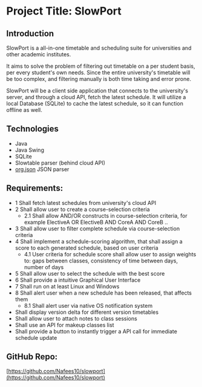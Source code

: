 # Project Title: SlowPort

## Introduction

SlowPort is a all-in-one timetable and scheduling suite for universities and
other academic institutes.

It aims to solve the problem of filtering out timetable on a per student basis,
per every student's own needs. Since the entire university's timetable will be
too complex, and filtering manually is both time taking and error prone.

SlowPort will be a client side application that connects to the university's
server, and through a cloud API, fetch the latest schedule. It will utilize
a local Database (SQLite) to cache the latest schedule, so it can function
offline as well.

## Technologies

* Java
* Java Swing
* SQLite
* Slowtable parser (behind cloud API)
* [org.json](https://github.com/stleary/JSON-java) JSON parser

## Requirements:

* 1 Shall fetch latest schedules from university's cloud API
* 2 Shall allow user to create a course-selection criteria
	* 2.1 Shall allow AND/OR constructs in course-selection criteria, for example
		ElectiveA OR ElectiveB AND CoreA AND CoreB ..
* 3 Shall allow user to filter complete schedule via course-selection criteria
* 4 Shall implement a schedule-scoring algorithm, that shall assign a score to
	each generated schedule, based on user criteria
	* 4.1 User criteria for schedule score shall allow user to assign weights to:
		gaps between classes, consistency of time between days, number of days
* 5 Shall allow user to select the schedule with the best score
* 6 Shall provide a intuitive Graphical User Interface
* 7 Shall run on at least Linux and Windows
* 8 Shall alert user when a new schedule has been released, that affects them
	* 8.1 Shall alert user via native OS notification system
* Shall display version delta for different version timetables
* Shall allow user to attach notes to class sessions
* Shall use an API for makeup classes list
* Shall provide a button to instantly trigger a API call for immediate schedule
	update

## GitHub Repo:

[https://github.com/Nafees10/slowport](https://github.com/Nafees10/slowport)
